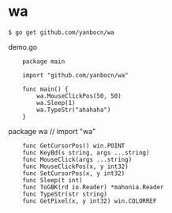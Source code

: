 # wa

	$ go get github.com/yanbocn/wa

demo.go

        package main
        
        import "github.com/yanbocn/wa"
        
        func main() {
	        wa.MouseClickPos(50, 50)  
	        wa.Sleep(1)
	        wa.TypeStr("ahahaha")
        }

package wa // import "wa"

		func GetCursorPos() win.POINT
		func KeyBd(s string, args ...string)
		func MouseClick(args ...string)
		func MouseClickPos(x, y int32)
		func SetCursorPos(x, y int32)
		func Sleep(t int)
		func ToGBK(rd io.Reader) *mahonia.Reader
		func TypeStr(str string)
		func GetPixel(x, y int32) win.COLORREF
		